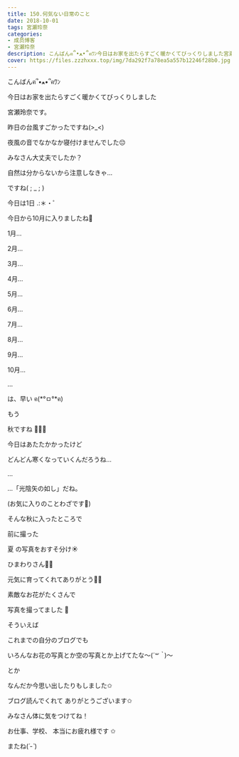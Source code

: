 ```yaml
---
title: 150.何気ない日常のこと
date: 2018-10-01
tags: 宮瀬玲奈
categories: 
- 成员博客
- 宮瀬玲奈
description: こんばんฅ՞•ﻌ•՞ฅﾜﾝ今日はお家を出たらすごく暖かくてびっくりしました宮瀬玲奈です。昨日の台風すごかったですね(>_
cover: https://files.zzzhxxx.top/img/7da292f7a78ea5a557b12246f28b0.jpg 
---
```




こんばんฅ՞•ﻌ•՞ฅﾜﾝ





今日はお家を出たらすごく暖かくてびっくりしました



宮瀬玲奈です。










昨日の台風すごかったですね(>_<)


夜風の音でなかなか寝付けませんでした😔




みなさん大丈夫でしたか？







自然は分からないから注意しなきゃ...


ですね( ; _ ; )













今日は1日 .:＊・゜



今日から10月に入りましたね🌰





1月...


2月...


3月...


4月...


5月...


6月...


7月...


8月...


9月...



10月...







...









は、早い       ฅ(*°ㅁ°*ฅ)











もう

秋ですね 🌰🍂🍁










今日はあたたかかったけど


どんどん寒くなっていくんだろうね...






...





...「光陰矢の如し」だね。




(お気に入りのことわざです📖)
















そんな秋に入ったところで



前に撮った

夏   の写真をおすそ分け☀️















ひまわりさん🌻🌻






元気に育ってくれてありがとう🌻🌻









素敵なお花がたくさんで

写真を撮ってました 🌸










そういえば


これまでの自分のブログでも


いろんなお花の写真とか空の写真とか上げてたな〜(*´꒳​｀*)〜



とか


なんだか今思い出したりもしました✩















ブログ読んでくれて
ありがとうございます✩







みなさん体に気をつけてね！


お仕事、学校、
本当にお疲れ様です ✩




またね(*´-`*)


